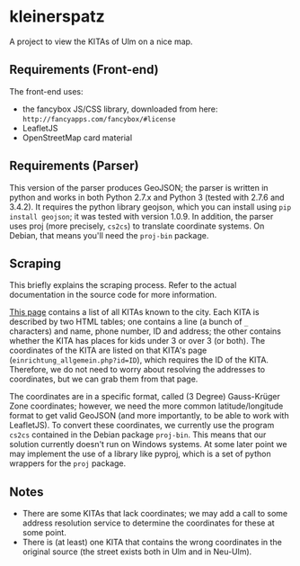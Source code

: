 kleinerspatz
============
A project to view the KITAs of Ulm on a nice map.

Requirements (Front-end)
------------
The front-end uses:
 * the fancybox JS/CSS library, downloaded from here: `http://fancyapps.com/fancybox/#license`
 * LeafletJS
 * OpenStreetMap card material

Requirements (Parser)
------------
This version of the parser produces GeoJSON; the parser is written in python and works in both Python 2.7.x and Python 3 (tested with 2.7.6 and 3.4.2). It requires the python library geojson, which you can install using `pip install geojson`; it was tested with version 1.0.9. In addition, the parser uses proj (more precisely, `cs2cs`) to translate coordinate systems. On Debian, that means you'll need the `proj-bin` package.

Scraping
-------

This briefly explains the scraping process. Refer to the actual documentation in the source code for more information.

[This page](http://suche.kita.ulm.de/homepage/liste.php?Traeger=null&Stadtteil=null&Strasse=null&PLZ=null&Altersstufe=null&Angebotsform=null&Paedagogisches_Konzept=null&Integrationsangebot=null&Freie_Plaetze=Nein&Submit=Suchen) contains a list of all KITAs known to the city. Each KITA is described by two HTML tables; one contains a line (a bunch of `_` characters) and name, phone number, ID and address; the other contains whether the KITA has places for kids under 3 or over 3 (or both). The coordinates of the KITA are listed on that KITA's page (`einrichtung_allgemein.php?id=ID`), which requires the ID of the KITA. Therefore, we do not need to worry about resolving the addresses to coordinates, but we can grab them from that page.

The coordinates are in a specific format, called (3 Degree) Gauss-Krüger Zone coordinates; however, we need the more common latitude/longitude format to get valid GeoJSON (and more importantly, to be able to work with LeafletJS). To convert these coordinates, we currently use the program `cs2cs` contained in the Debian package `proj-bin`. This means that our solution currently doesn't run on Windows systems. At some later point we may implement the use of a library like pyproj, which is a set of python wrappers for the `proj` package.

Notes
--------

* There are some KITAs that lack coordinates; we may add a call to some address resolution service to determine the coordinates for these at some point. 
* There is (at least) one KITA that contains the wrong coordinates in the original source (the street exists both in Ulm and in Neu-Ulm).
